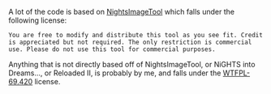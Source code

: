 A lot of the code is based on [NightsImageTool](https://github.com/mg35/NightsImageTool) which falls under the following license:

```
You are free to modify and distribute this tool as you see fit. Credit is appreciated but not required. The only restriction is commercial use. Please do not use this tool for commercial purposes.
```

Anything that is not directly based off of NightsImageTool, or NiGHTS into Dreams..., or Reloaded II, is probably by me, and falls under the [WTFPL-69.420](https://raw.githubusercontent.com/sean-clayton/WTFPL-69.420/master/WTFPL-69.420.txt) license.
